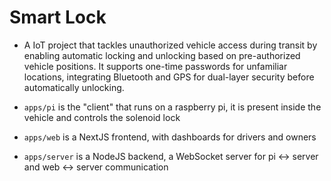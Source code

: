# Smart Lock

 - A IoT project that tackles unauthorized vehicle access during transit by enabling automatic locking and unlocking based on pre-authorized vehicle positions. It supports one-time passwords for unfamiliar locations, integrating Bluetooth and GPS for dual-layer security before automatically unlocking.

- `apps/pi` is the "client" that runs on a raspberry pi, it is present inside the vehicle and controls the solenoid lock
- `apps/web` is a NextJS frontend, with dashboards for drivers and owners
- `apps/server` is a NodeJS backend, a WebSocket server for pi <-> server and web <-> server communication
